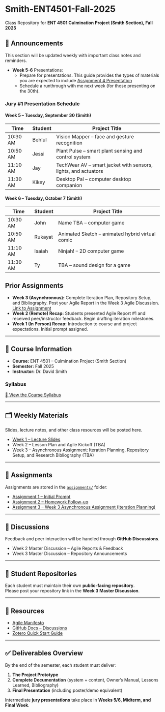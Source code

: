 # Smith-ENT4501-Fall-2025  
Class Repository for **ENT 4501 Culmination Project (Smith Section), Fall 2025**  

## 📢 Announcements  
This section will be updated weekly with important class notes and reminders.  
- **Week 5-6** Presentations:
  - Prepare for presentations. This guide provides the types of materials you are expected to include [Assignment 4 Presentation](./assignments/04-jury_1_assignment_prep_ENT4501.md)
  - Schedule a runthrough with me next week (for those presenting on the 30th).

### Jury #1 Presentation Schedule  

#### Week 5 – Tuesday, September 30 (Smith)  

| Time     | Student  | Project Title                              |
|----------|----------|--------------------------------------------|
| 10:30 AM | Behlul   | Vision Mapper – face and gesture recognition |
| 10:50 AM | Jessi    | Plant Pulse – smart plant sensing and control system |
| 11:10 AM | Jay      | TechWear AV – smart jacket with sensors, lights, and actuators |
| 11:30 AM | Kikey    | Desktop Pal – computer desktop companion   |

#### Week 6 – Tuesday, October 7 (Smith)  

| Time     | Student   | Project Title                          |
|----------|-----------|----------------------------------------|
| 10:30 AM | John      | Name TBA – computer game               |
| 10:50 AM | Rukayat   | Animated Sketch – animated hybrid virtual comic |
| 11:10 AM | Isaiah    | Ninjah! – 2D computer game             |
| 11:30 AM | Ty        | TBA – sound design for a game          |

## Prior Assignments

- **Week 3 (Asynchronous):** Complete Iteration Plan, Repository Setup, and Bibliography. Post your Agile Report in the Week 3 Agile Discussion.  [Link to Assignment](./assignments/03-Assignment.md)  
- **Week 2 (Remote) Recap:** Students presented Agile Report #1 and received peer/instructor feedback. Begin drafting iteration milestones.  
- **Week 1 (In Person) Recap:** Introduction to course and project expectations. Initial prompt assigned.  

---

## 📄 Course Information  
- **Course:** ENT 4501 – Culmination Project (Smith Section)  
- **Semester:** Fall 2025  
- **Instructor:** Dr. David Smith  

### Syllabus  
[📘 View the Course Syllabus](https://citytech-cuny.simplesyllabus.com/doc/o8qli4p4h/Fall-2025-%281259%29-ENT-4501-H20-Culmination-Project?mode=view)  

---

## 🗂️ Weekly Materials  
Slides, lecture notes, and other class resources will be posted here.  

- [Week 1 – Lecture Slides](https://www.dropbox.com/scl/fi/79dmttnxo16306w6d37d0/ENT_4501_Week1_Lecture.pptx?rlkey=zp6kxft226fj0f97pl167euo4&dl=0)  
- Week 2 – Lesson Plan and Agile Kickoff (TBA)  
- Week 3 – Asynchronous Assignment: Iteration Planning, Repository Setup, and Research Bibliography (TBA)  

---

## 📝 Assignments  
Assignments are stored in the [`assignments/`](assignments) folder:  

- [Assignment 1 – Initial Prompt](assignments/01-Initial_Prompt.md)  
- [Assignment 2 – Homework Follow-up](assignments/01-Homework_assignment.md)  
- [Assignment 3 – Week 3 Asynchronous Assignment (Iteration Planning)](assignments/Week3_Assignment.md)  

---

## 💬 Discussions  
Feedback and peer interaction will be handled through **GitHub Discussions**.  
- Week 2 Master Discussion – Agile Reports & Feedback  
- Week 3 Master Discussion – Repository Announcements  

---

## 📌 Student Repositories  
Each student must maintain their own **public-facing repository**.  
Please post your repository link in the **Week 3 Master Discussion**.  

---

## 🔧 Resources  
- [Agile Manifesto](https://agilemanifesto.org/)  
- [GitHub Docs – Discussions](https://docs.github.com/en/discussions/collaborating-with-your-community-in-discussions/participating-in-a-discussion)  
- [Zotero Quick Start Guide](https://www.zotero.org/support/quick_start_guide)  

---

## ✅ Deliverables Overview  
By the end of the semester, each student must deliver:  
1. **The Project Prototype**  
2. **Complete Documentation** (system + content, Owner’s Manual, Lessons Learned, Bibliography)  
3. **Final Presentation** (including poster/demo equivalent)  

Intermediate **jury presentations** take place in **Weeks 5/6, Midterm, and Final Week**.  

